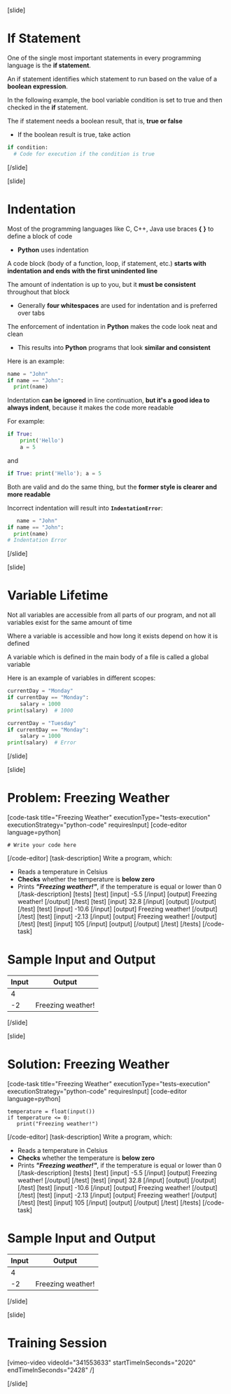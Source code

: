 [slide]
# If Statement
One of the single most important statements in every programming language is the **if statement**.

An if statement identifies which statement to run based on the value of a **boolean expression**. 

In the following example, the bool variable condition is set to true and then checked in the **if** statement.

The if statement needs a boolean result, that is, **true or false**
  * If the boolean result is true, take action

```python
if condition:
  # Code for execution if the condition is true
```
[/slide]

[slide]
# Indentation
Most of the programming languages like C, C++, Java use braces **\{** **\}** to define a block of code
  * **Python** uses indentation

A code block (body of a function, loop, if statement, etc.) **starts with indentation and ends with the first unindented line**

The amount of indentation is up to you, but it **must be consistent** throughout that block
  * Generally **four whitespaces** are used for indentation and is preferred over tabs 

The enforcement of indentation in **Python** makes the code look neat and clean
  * This results into **Python** programs that look **similar and consistent**

Here is an example:
```python
name = "John"
if name == "John": 
  print(name)
```

Indentation **can be ignored** in line continuation, **but it's a good idea to always indent**, because it makes the code more readable

For example:
```python
if True:
    print('Hello')
    a = 5
```

and

```python
if True: print('Hello'); a = 5
```

Both are valid and do the same thing, but the **former style is clearer and more readable**

Incorrect indentation will result into **`IndentationError`**:
```python
   name = "John"
if name == "John": 
  print(name)
# Indentation Error
```
[/slide]

[slide]
# Variable Lifetime
Not all variables are accessible from all parts of our program, and not all variables exist for the same amount of time

Where a variable is accessible and how long it exists depend on how it is defined

A variable which is defined in the main body of a file is called a global variable

Here is an example of variables in different scopes:
```python
currentDay = "Monday"
if currentDay == "Monday":
    salary = 1000
print(salary)  # 1000
```

```python
currentDay = "Tuesday" 
if currentDay == "Monday":
    salary = 1000
print(salary)  # Error
```
[/slide]

[slide]
# Problem: Freezing Weather
[code-task title="Freezing Weather" executionType="tests-execution" executionStrategy="python-code" requiresInput]
[code-editor language=python]
```
# Write your code here
```
[/code-editor]
[task-description]
Write a program, which:

* Reads a temperature in Celsius
* **Checks** whether the temperature is **below zero**
* Prints ***"Freezing weather!"***, if the temperature is equal or lower than 0
[/task-description]
[tests]
[test]
[input]
-5.5
[/input]
[output]
Freezing weather!
[/output]
[/test]
[test]
[input]
32.8
[/input]
[output]
[/output]
[/test]
[test]
[input]
-10.6
[/input]
[output]
Freezing weather!
[/output]
[/test]
[test]
[input]
-2.13
[/input]
[output]
Freezing weather!
[/output]
[/test]
[test]
[input]
105
[/input]
[output]
[/output]
[/test]
[/tests]
[/code-task]
# Sample Input and Output
|Input|Output|
|-----|------|
|4||
|-2|Freezing weather!|
[/slide]

[slide]
# Solution: Freezing Weather
[code-task title="Freezing Weather" executionType="tests-execution" executionStrategy="python-code" requiresInput]
[code-editor language=python]
```
temperature = float(input())
if temperature <= 0:
   print("Freezing weather!")
```
[/code-editor]
[task-description]
Write a program, which:

* Reads a temperature in Celsius
* **Checks** whether the temperature is **below zero**
* Prints ***"Freezing weather!"***, if the temperature is equal or lower than 0
[/task-description]
[tests]
[test]
[input]
-5.5
[/input]
[output]
Freezing weather!
[/output]
[/test]
[test]
[input]
32.8
[/input]
[output]
[/output]
[/test]
[test]
[input]
-10.6
[/input]
[output]
Freezing weather!
[/output]
[/test]
[test]
[input]
-2.13
[/input]
[output]
Freezing weather!
[/output]
[/test]
[test]
[input]
105
[/input]
[output]
[/output]
[/test]
[/tests]
[/code-task]
# Sample Input and Output
|Input|Output|
|-----|------|
|4||
|-2|Freezing weather!|
[/slide]

[slide]
# Training Session

[vimeo-video videoId="341553633" startTimeInSeconds="2020" endTimeInSeconds="2428" /]

[/slide]